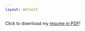 ```yaml
---
layout: default
---
```

Click to download my <a href="/assets//Alfred_Long_Resume_Intern.pdf" download="/assets/Alfred_Long_Resume">resume in PDF</a>!
<object data="/assets/Alfred_Long_Resume_Intern.pdf" width="1000" height="1000" type='application/pdf'>
